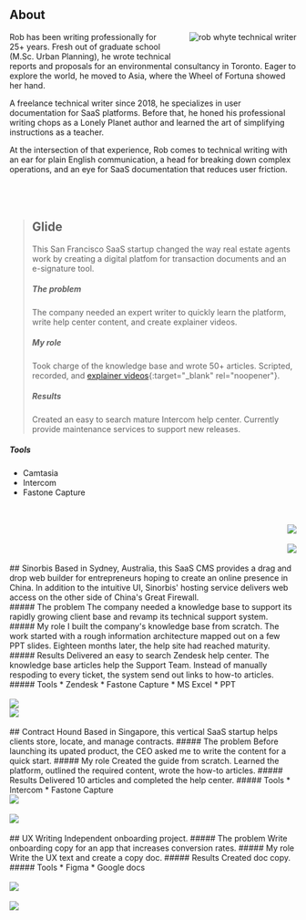 ## About
<img id="img" style="float:right; padding-left:30px; padding-bottom:30px;" src="rob-whyte.jpg" alt="rob whyte technical writer" class="responsive-a" >  Rob has been writing professionally for 25+ years. Fresh out of graduate school (M.Sc. Urban Planning), he wrote technical reports and proposals for an environmental consultancy in Toronto. Eager to explore the world, he moved to Asia, where the Wheel of Fortuna showed her hand.

A freelance technical writer since 2018, he specializes in user documentation for SaaS platforms. Before that, he honed his professional writing chops as a Lonely Planet author and learned the art of simplifying instructions as a teacher. 

At the intersection of that experience, Rob comes to technical writing with an ear for plain English communication, a head for breaking down complex operations, and an eye for SaaS documentation that reduces user friction.  
 <br />  
 <br />   
> ## Glide
> This San Francisco SaaS startup changed the way real estate agents work by creating a digital platfom for transaction documents and an e-signature tool.
> ##### The problem
> The company needed an expert writer to quickly learn the platform, write help center content, and create explainer videos.
> ##### My role
> Took charge of the knowledge base and wrote 50+ articles. Scripted, recorded, and [explainer videos](https://help.glide.com/en/articles/5026910-how-to-create-an-offer-package){:target="_blank" rel="noopener"}.
> ##### Results
> Created an easy to search mature Intercom help center. Currently provide maintenance services to support new releases.
##### Tools
* Camtasia
* Intercom
* Fastone Capture
<br />  
 <br />   
<img style="float:right;" src="images/glide-rob-whyte-1.png" class="responsive"/>
<br>
<br>
<img style="float:right;" src="images/glide-rob-whyte-2.png" class="responsive"/>
<br />  
<br />   
## Sinorbis
Based in Sydney, Australia, this SaaS CMS provides a drag and drop web builder for entrepreneurs hoping to create an online presence in China. In addition to the intuitive UI, Sinorbis' hosting service delivers web access on the other side of China's Great Firewall.
<br>
##### The problem
The company needed a knowledge base to support its rapidly growing client base and revamp its technical support system.
<br>
##### My role
I built the company's knowledge base from scratch. The work started with a rough information architecture mapped out on a few PPT slides. Eighteen months later, the help site had reached maturity.
<br>
##### Results
Delivered an easy to search Zendesk help center. The knowledge base articles help the Support Team. Instead of manually respoding to every ticket, the system send out links to how-to articles.
<br>
##### Tools
* Zendesk
* Fastone Capture
* MS Excel
* PPT
<br />  
<br />   
<img style="align:left;" src="images/sinorbis-rob-whyte-1.png" class="responsive"/>
<br>
<img style="align:left;" src="images/sinorbis-rob-whyte-2.png" class="responsive"/>
<br />  
<br />   
## Contract Hound
Based in Singapore, this vertical SaaS startup helps clients store, locate, and manage contracts.
##### The problem
Before launching its upated product, the CEO asked me to write the content for a quick start.
##### My role
Created the guide from scratch. Learned the platform, outlined the required content, wrote the how-to articles.
##### Results
Delivered 10 articles and completed the help center.
##### Tools
* Intercom
* Fastone Capture
<br>
<img style="float:left;" src="images/hound-rob-whyte-1.png" class="responsive"/>
<br>
<br> 
<img style="float:left;" src="images/hound-rob-whyte-2.png" class="responsive"/>
<br />  
<br />   
## UX Writing
Independent onboarding project.
##### The problem
Write onboarding copy for an app that increases conversion rates.
##### My role
Write the UX text and create a copy doc.
##### Results
Created doc copy.
##### Tools
* Figma
* Google docs
<br>
<br>
<img style="float:left;" src="images/ux-rob-whyte-1.png" class="responsive"/>
<br><br> 
<img style="float:left;" src="images/ux-rob-whyte-2.png" class="responsive"/>

